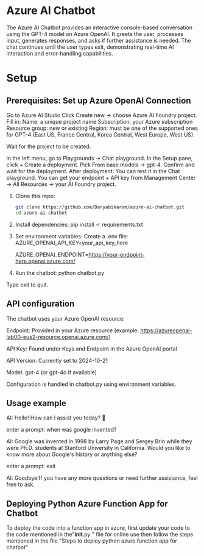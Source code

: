 # Azure AI Chatbot

The Azure AI Chatbot provides an interactive console-based conversation using the GPT-4 model on Azure OpenAI. It greets the user, processes input, generates responses, and asks if further assistance is needed. The chat continues until the user types exit, demonstrating real-time AI interaction and error-handling capabilities.

# Setup

## Prerequisites: Set up Azure OpenAI Connection

Go to Azure AI Studio
Click Create new → choose Azure AI Foundry project.
Fill in:
Name: a unique project name
Subscription: your Azure subscription
Resource group: new or existing
Region: must be one of the supported ones for GPT-4 (East US, France Central, Korea Central, West Europe, West US).

Wait for the project to be created.

In the left menu, go to Playgrounds → Chat playground.
In the Setup pane, click + Create a deployment.
Pick From base models → gpt-4.
Confirm and wait for the deployment.
After deployment:
You can test it in the Chat playground.
You can get your endpoint + API key from Management Center → All Resources → your AI Foundry project.

1. Clone this repo:
   ```bash
   git clone https://github.com/Danyabikaram/azure-ai-chatbot.git
   cd azure-ai-chatbot
   
2. Install dependencies:
   pip install -r requirements.txt

3. Set environment variables:
Create a .env file:
   AZURE_OPENAI_API_KEY=your_api_key_here

   AZURE_OPENAI_ENDPOINT=https://your-endpoint-here.openai.azure.com/

5. Run the chatbot:
python chatbot.py

Type exit to quit.


## API configuration

The chatbot uses your Azure OpenAI resource:

Endpoint: Provided in your Azure resource (example:
https://azureopenai-lab00-eus2-resource.openai.azure.com/)

API Key: Found under Keys and Endpoint in the Azure OpenAI portal

API Version: Currently set to 2024-10-21

Model: gpt-4 (or gpt-4o if available)

Configuration is handled in chatbot.py using environment variables.


## Usage example
AI: Hello! How can I assist you today? 👋

enter a prompt: when was google invented?

AI: Google was invented in 1998 by Larry Page and Sergey Brin while they were Ph.D. students at Stanford University in California. Would you like to know more about Google's history or anything else?

enter a prompt: exit

AI: Goodbye!If you have any more questions or need further assistance, feel free to ask. 


## Deploying Python Azure Function App for Chatbot
To deploy the code into a function app in azure, first update your code to the code mentioned in the"__init__.py " file for online use then follow the steps mentioned in the file "Steps to deploy python azure function app for chatbot"
